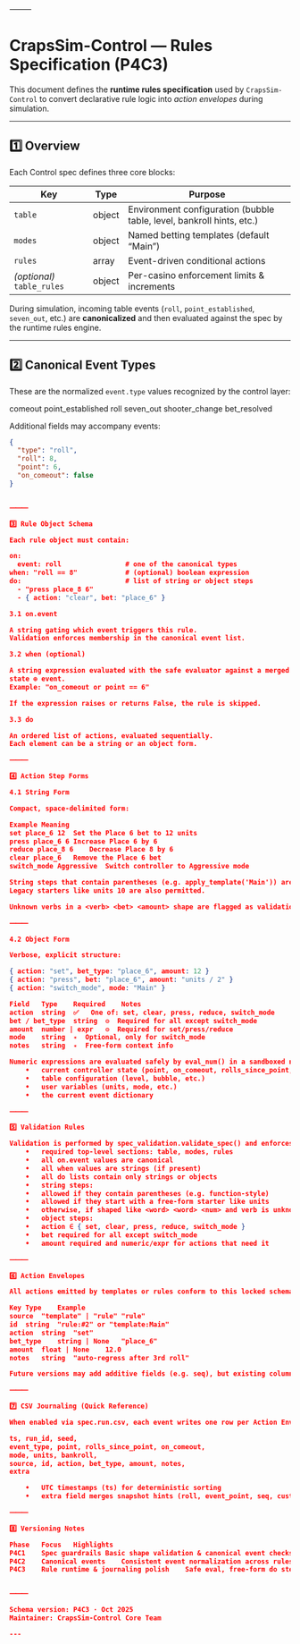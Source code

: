 ⸻


# CrapsSim-Control — Rules Specification (P4C3)

This document defines the **runtime rules specification** used by `CrapsSim-Control`
to convert declarative rule logic into *action envelopes* during simulation.

---

## 1️⃣ Overview

Each Control spec defines three core blocks:

| Key | Type | Purpose |
| --- | ---- | -------- |
| `table` | object | Environment configuration (bubble table, level, bankroll hints, etc.) |
| `modes` | object | Named betting templates (default “Main”) |
| `rules` | array | Event-driven conditional actions |
| *(optional)* `table_rules` | object | Per-casino enforcement limits & increments |

During simulation, incoming table events (`roll`, `point_established`, `seven_out`, etc.)
are **canonicalized** and then evaluated against the spec by the runtime rules engine.

---

## 2️⃣ Canonical Event Types

These are the normalized `event.type` values recognized by the control layer:

comeout
point_established
roll
seven_out
shooter_change
bet_resolved

Additional fields may accompany events:
```json
{
  "type": "roll",
  "roll": 8,
  "point": 6,
  "on_comeout": false
}


⸻

3️⃣ Rule Object Schema

Each rule object must contain:

on:
  event: roll                # one of the canonical types
when: "roll == 8"            # (optional) boolean expression
do:                          # list of string or object steps
  - "press place_8 6"
  - { action: "clear", bet: "place_6" }

3.1 on.event

A string gating which event triggers this rule.
Validation enforces membership in the canonical event list.

3.2 when (optional)

A string expression evaluated with the safe evaluator against a merged context of
state ⊕ event.
Example: "on_comeout or point == 6"

If the expression raises or returns False, the rule is skipped.

3.3 do

An ordered list of actions, evaluated sequentially.
Each element can be a string or an object form.

⸻

4️⃣ Action Step Forms

4.1 String Form

Compact, space-delimited form:

Example	Meaning
set place_6 12	Set the Place 6 bet to 12 units
press place_6 6	Increase Place 6 by 6
reduce place_8 6	Decrease Place 8 by 6
clear place_6	Remove the Place 6 bet
switch_mode Aggressive	Switch controller to Aggressive mode

String steps that contain parentheses (e.g. apply_template('Main')) are treated as free-form directives and bypass validation.
Legacy starters like units 10 are also permitted.

Unknown verbs in a <verb> <bet> <amount> shape are flagged as validation errors.

⸻

4.2 Object Form

Verbose, explicit structure:

{ action: "set", bet_type: "place_6", amount: 12 }
{ action: "press", bet: "place_6", amount: "units / 2" }
{ action: "switch_mode", mode: "Main" }

Field	Type	Required	Notes
action	string	✅	One of: set, clear, press, reduce, switch_mode
bet / bet_type	string	⚙️	Required for all except switch_mode
amount	number | expr	⚙️	Required for set/press/reduce
mode	string	✴️	Optional, only for switch_mode
notes	string	✴️	Free-form context info

Numeric expressions are evaluated safely by eval_num() in a sandboxed namespace containing:
	•	current controller state (point, on_comeout, rolls_since_point, etc.)
	•	table configuration (level, bubble, etc.)
	•	user variables (units, mode, etc.)
	•	the current event dictionary

⸻

5️⃣ Validation Rules

Validation is performed by spec_validation.validate_spec() and enforces:
	•	required top-level sections: table, modes, rules
	•	all on.event values are canonical
	•	all when values are strings (if present)
	•	all do lists contain only strings or objects
	•	string steps:
	•	allowed if they contain parentheses (e.g. function-style)
	•	allowed if they start with a free-form starter like units
	•	otherwise, if shaped like <word> <word> <num> and verb is unknown → error
	•	object steps:
	•	action ∈ { set, clear, press, reduce, switch_mode }
	•	bet required for all except switch_mode
	•	amount required and numeric/expr for actions that need it

⸻

6️⃣ Action Envelopes

All actions emitted by templates or rules conform to this locked schema:

Key	Type	Example
source	"template" | "rule"	"rule"
id	string	"rule:#2" or "template:Main"
action	string	"set"
bet_type	string | None	"place_6"
amount	float | None	12.0
notes	string	"auto-regress after 3rd roll"

Future versions may add additive fields (e.g. seq), but existing columns remain stable.

⸻

7️⃣ CSV Journaling (Quick Reference)

When enabled via spec.run.csv, each event writes one row per Action Envelope with this exact schema:

ts, run_id, seed,
event_type, point, rolls_since_point, on_comeout,
mode, units, bankroll,
source, id, action, bet_type, amount, notes,
extra

	•	UTC timestamps (ts) for deterministic sorting
	•	extra field merges snapshot hints (roll, event_point, seq, custom extras`)

⸻

8️⃣ Versioning Notes

Phase	Focus	Highlights
P4C1	Spec guardrails	Basic shape validation & canonical event checks
P4C2	Canonical events	Consistent event normalization across rules / journal
P4C3	Rule runtime & journaling polish	Safe eval, free-form do steps, extra merge in CSV


⸻

Schema version: P4C3 · Oct 2025
Maintainer: CrapsSim-Control Core Team

---